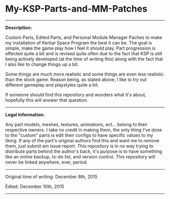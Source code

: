 # My-KSP-Parts-and-MM-Patches

----------

**Description:**

Custom Parts, Edited Parts, and Personal Module Manager Paches to make my installation of Kerbal Space Program the best it can be. The goal is simple, make the game play how I feel it should play. Part progression is effected quite a bit and is revised quite often due to the fact that KSP is still being actively developed (at the time of writing this) along with the fact that I also like to change things up a bit.

Some things are much more realistic and some things are even less realistic than the stock game. Reason being, as stated above, I like to try out different gameplay and playstyles quite a bit.

If someone should find this repository and wonders what it's about, hopefully this will answer that question.

--------

**Legal Information:**

Any part models, meshes, textures, animations, ect... belong to their respective owners. I take no credit in making them, the only thing I've done to the "custom" parts is edit their configs to have specific values to my liking. If any of the part's original authors find this and want me to remove them, just submit am issue report. This repository is in no way trying to distribute parts behind the author's back, it's purpose is to have something like an online backup, to-do list, and version control. This repository will never be linked anywhere, ever, period. 

-----------------------

Original time of writing: December 8th, 2015

Edted: December 10th, 2015

------------------------------
